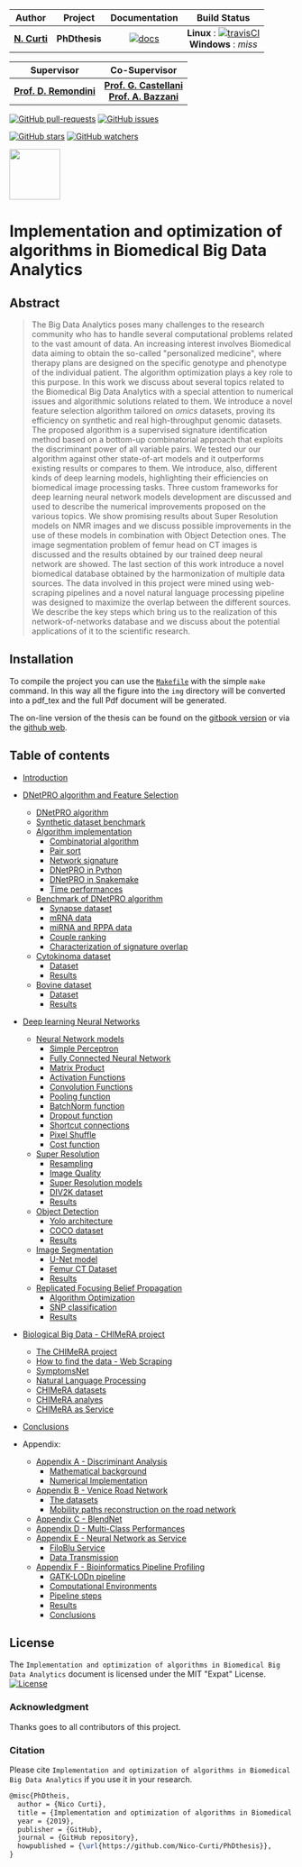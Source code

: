 | **Author**   | **Project** | **Documentation**                                                                   | **Build Status**              |
|:------------:|:-----------:|:-----------------------------------------------------------------------------------:|:-----------------------------:|
|   [**N. Curti**](https://github.com/Nico-Curti)   |  **PhDthesis**  | [![docs](https://img.shields.io/badge/documentation-latest-blue.svg?style=plastic)](https://nico-curti.github.io/PhDthesis/) | **Linux** : [![travisCI](https://travis-ci.com/Nico-Curti/PhDthesis.svg?token=7QqsqaQiuDHSyGDT3xek&branch=master)](https://travis-ci.com/Nico-Curti/PhDthesis) <br/> **Windows** : *miss* |

| **Supervisor** | **Co-Supervisor** |
|:--------------:|:-----------------:|
| [**Prof. D. Remondini**](https://www.unibo.it/sitoweb/daniel.remondini) | [**Prof. G. Castellani**](https://www.unibo.it/sitoweb/gastone.castellani) <br/> [**Prof. A. Bazzani**](https://www.unibo.it/sitoweb/armando.bazzani) |

[![GitHub pull-requests](https://img.shields.io/github/issues-pr/Nico-Curti/PhDthesis.svg?style=plastic)](https://github.com/Nico-Curti/PhDthesis/pulls)
[![GitHub issues](https://img.shields.io/github/issues/Nico-Curti/PhDthesis.svg?style=plastic)](https://github.com/Nico-Curti/PhDthesis/issues)

[![GitHub stars](https://img.shields.io/github/stars/Nico-Curti/PhDthesis.svg?label=Stars&style=social)](https://github.com/Nico-Curti/PhDthesis/stargazers)
[![GitHub watchers](https://img.shields.io/github/watchers/Nico-Curti/PhDthesis.svg?label=Watch&style=social)](https://github.com/Nico-Curti/PhDthesis/watchers)

<a href="https://github.com/UniboDIFABiophysics">
<div class="image">
<img src="https://cdn.rawgit.com/physycom/templates/697b327d/logo_unibo.png" width="90" height="90">
</div>
</a>

# Implementation and optimization of algorithms in Biomedical Big Data Analytics

## Abstract

> The Big Data Analytics poses many challenges to the research community who has to handle several computational problems related to the vast amount of data.
> An increasing interest involves Biomedical data aiming to obtain the so-called "personalized medicine", where therapy plans are designed on the specific genotype and phenotype of the individual patient.
> The algorithm optimization plays a key role to this purpose.
> In this work we discuss about several topics related to the Biomedical Big Data Analytics with a special attention to numerical issues and algorithmic solutions related to them.
> We introduce a novel feature selection algorithm tailored on *omics* datasets, proving its efficiency on synthetic and real high-throughput genomic datasets.
> The proposed algorithm is a supervised signature identification method based on a bottom-up combinatorial approach that exploits the discriminant power of all variable pairs.
> We tested our our algorithm against other state-of-art models and it outperforms existing results or compares to them.
> We introduce, also, different kinds of deep learning models, highlighting their efficiencies on biomedical image processing tasks.
> Three custom frameworks for deep learning neural network models development are discussed and used to describe the numerical improvements proposed on the various topics.
> We show promising results about Super Resolution models on NMR images and we discuss possible improvements in the use of these models in combination with Object Detection ones.
> The image segmentation problem of femur head on CT images is discussed and the results obtained by our trained deep neural network are showed.
> The last section of this work introduce a novel biomedical database obtained by the harmonization of multiple data sources.
> The data involved in this project were mined using web-scraping pipelines and a novel natural language processing pipeline was designed to maximize the overlap between the different sources.
> We describe the key steps which bring us to the realization of this network-of-networks database and we discuss about the potential applications of it to the scientific research.

## Installation

To compile the project you can use the [`Makefile`](https://github.com/Nico-Curti/PhDthesis/blob/master/Makefile) with the simple `make` command.
In this way all the figure into the `img` directory will be converted into a pdf_tex and the full Pdf document will be generated.

The on-line version of the thesis can be found on the [gitbook version](https://app.gitbook.com/@nico-curti2/s/phd-thesis) or via the [github web](https://nico-curti.github.io/PhDthesis).

## Table of contents

* [Introduction](https://github.com/Nico-Curti/PhDthesis/blob/master/docs/md/Introduction.md)

* [DNetPRO algorithm and Feature Selection](https://github.com/Nico-Curti/PhDthesis/blob/master/docs/md/Chapter1/README.md)
  * [DNetPRO algorithm](https://github.com/Nico-Curti/PhDthesis/blob/master/docs/md/Chapter1/DNetPRO/README.md)
  * [Synthetic dataset benchmark](https://github.com/Nico-Curti/PhDthesis/blob/master/docs/md/Chapter1/DNetPRO/ToyModel.md)
  * [Algorithm implementation](https://github.com/Nico-Curti/PhDthesis/blob/master/docs/md/Chapter1/Implementation/README.md)
    * [Combinatorial algorithm](https://github.com/Nico-Curti/PhDthesis/blob/master/docs/md/Chapter1/Implementation/Couples.md)
    * [Pair sort](https://github.com/Nico-Curti/PhDthesis/blob/master/docs/md/Chapter1/Implementation/Sorting.md)
    * [Network signature](https://github.com/Nico-Curti/PhDthesis/blob/master/docs/md/Chapter1/Implementation/FeatSel.md)
    * [DNetPRO in Python](https://github.com/Nico-Curti/PhDthesis/blob/master/docs/md/Chapter1/Implementation/Python.md)
    * [DNetPRO in Snakemake](https://github.com/Nico-Curti/PhDthesis/blob/master/docs/md/Chapter1/Implementation/Pipeline.md)
    * [Time performances](https://github.com/Nico-Curti/PhDthesis/blob/master/docs/md/Chapter1/Implementation/Timing.md)
  * [Benchmark of DNetPRO algorithm](https://github.com/Nico-Curti/PhDthesis/blob/master/docs/md/Chapter1/Synapse/README.md)
    * [Synapse dataset](https://github.com/Nico-Curti/PhDthesis/blob/master/docs/md/Chapter1/Synapse/Dataset.md)
    * [mRNA data](https://github.com/Nico-Curti/PhDthesis/blob/master/docs/md/Chapter1/Synapse/mRNA.md)
    * [miRNA and RPPA data](https://github.com/Nico-Curti/PhDthesis/blob/master/docs/md/Chapter1/Synapse/miRNA_RPPA.md)
    * [Couple ranking](https://github.com/Nico-Curti/PhDthesis/blob/master/docs/md/Chapter1/Synapse/Ranking.md)
    * [Characterization of signature overlap](https://github.com/Nico-Curti/PhDthesis/blob/master/docs/md/Chapter1/Synapse/Overlap.md)
  * [Cytokinoma dataset](https://github.com/Nico-Curti/PhDthesis/blob/master/docs/md/Chapter1/Cytokinoma/README.md)
    * [Dataset](https://github.com/Nico-Curti/PhDthesis/blob/master/docs/md/Chapter1/Cytokinoma/Dataset.md)
    * [Results](https://github.com/Nico-Curti/PhDthesis/blob/master/docs/md/Chapter1/Cytokinoma/Results.md)
  * [Bovine dataset](https://github.com/Nico-Curti/PhDthesis/blob/master/docs/md/Chapter1/Bovine/README.md)
    * [Dataset](https://github.com/Nico-Curti/PhDthesis/blob/master/docs/md/Chapter1/Bovine/Dataset.md)
    * [Results](https://github.com/Nico-Curti/PhDthesis/blob/master/docs/md/Chapter1/Bovine/Results.md)

* [Deep learning Neural Networks](https://github.com/Nico-Curti/PhDthesis/blob/master/docs/md/Chapter2/README.md)
  * [Neural Network models](https://github.com/Nico-Curti/PhDthesis/blob/master/docs/md/Chapter2/NeuralNetwork/README.md)
    * [Simple Perceptron](https://github.com/Nico-Curti/PhDthesis/blob/master/docs/md/Chapter2/NeuralNetwork/Perceptron.md)
    * [Fully Connected Neural Network](https://github.com/Nico-Curti/PhDthesis/blob/master/docs/md/Chapter2/NeuralNetwork/FullyConnected.md)
    * [Matrix Product](https://github.com/Nico-Curti/PhDthesis/blob/master/docs/md/Chapter2/NeuralNetwork/gemm.md)
    * [Activation Functions](https://github.com/Nico-Curti/PhDthesis/blob/master/docs/md/Chapter2/NeuralNetwork/Activations.md)
    * [Convolution Functions](https://github.com/Nico-Curti/PhDthesis/blob/master/docs/md/Chapter2/NeuralNetwork/Convolutional.md)
    * [Pooling function](https://github.com/Nico-Curti/PhDthesis/blob/master/docs/md/Chapter2/NeuralNetwork/Pooling.md)
    * [BatchNorm function](https://github.com/Nico-Curti/PhDthesis/blob/master/docs/md/Chapter2/NeuralNetwork/BatchNorm.md)
    * [Dropout function](https://github.com/Nico-Curti/PhDthesis/blob/master/docs/md/Chapter2/NeuralNetwork/Dropout.md)
    * [Shortcut connections](https://github.com/Nico-Curti/PhDthesis/blob/master/docs/md/Chapter2/NeuralNetwork/Shortcut.md)
    * [Pixel Shuffle](https://github.com/Nico-Curti/PhDthesis/blob/master/docs/md/Chapter2/NeuralNetwork/PixelShuffle.md)
    * [Cost function](https://github.com/Nico-Curti/PhDthesis/blob/master/docs/md/Chapter2/NeuralNetwork/Cost.md)
  * [Super Resolution](https://github.com/Nico-Curti/PhDthesis/blob/master/docs/md/Chapter2/SuperResolution/README.md)
    * [Resampling](https://github.com/Nico-Curti/PhDthesis/blob/master/docs/md/Chapter2/SuperResolution/Resampling.md)
    * [Image Quality](https://github.com/Nico-Curti/PhDthesis/blob/master/docs/md/Chapter2/SuperResolution/QualityImage.md)
    * [Super Resolution models](https://github.com/Nico-Curti/PhDthesis/blob/master/docs/md/Chapter2/SuperResolution/WDSR.md)
    * [DIV2K dataset](https://github.com/Nico-Curti/PhDthesis/blob/master/docs/md/Chapter2/SuperResolution/Dataset.md)
    * [Results](https://github.com/Nico-Curti/PhDthesis/blob/master/docs/md/Chapter2/SuperResolution/Results.md)
  * [Object Detection](https://github.com/Nico-Curti/PhDthesis/blob/master/docs/md/Chapter2/ObjectDetection/README.md)
    * [Yolo architecture](https://github.com/Nico-Curti/PhDthesis/blob/master/docs/md/Chapter2/ObjectDetection/Yolo.md)
    * [COCO dataset](https://github.com/Nico-Curti/PhDthesis/blob/master/docs/md/Chapter2/ObjectDetection/Dataset.md)
    * [Results](https://github.com/Nico-Curti/PhDthesis/blob/master/docs/md/Chapter2/ObjectDetection/Results.md)
  * [Image Segmentation](https://github.com/Nico-Curti/PhDthesis/blob/master/docs/md/Chapter2/Segmentation/README.md)
    * [U-Net model](https://github.com/Nico-Curti/PhDthesis/blob/master/docs/md/Chapter2/Segmentation/UNet.md)
    * [Femur CT Dataset](https://github.com/Nico-Curti/PhDthesis/blob/master/docs/md/Chapter2/Segmentation/Dataset.md)
    * [Results](https://github.com/Nico-Curti/PhDthesis/blob/master/docs/md/Chapter2/Segmentation/Results.md)
  * [Replicated Focusing Belief Propagation](https://github.com/Nico-Curti/PhDthesis/blob/master/docs/md/Chapter2/rFBP/README.md)
    * [Algorithm Optimization](https://github.com/Nico-Curti/PhDthesis/blob/master/docs/md/Chapter2/rFBP/Implementation.md)
    * [SNP classification](https://github.com/Nico-Curti/PhDthesis/blob/master/docs/md/Chapter2/rFBP/Dataset.md)
    * [Results](https://github.com/Nico-Curti/PhDthesis/blob/master/docs/md/Chapter2/rFBP/Results.md)


* [Biological Big Data - CHIMeRA project](https://github.com/Nico-Curti/PhDthesis/blob/master/docs/md/Chapter3/README.md)
  * [The CHIMeRA project](https://github.com/Nico-Curti/PhDthesis/blob/master/docs/md/Chapter3/CHIMeRA/README.md)
  * [How to find the data - Web Scraping](https://github.com/Nico-Curti/PhDthesis/blob/master/docs/md/Chapter3/CHIMeRA/WebScraping.md)
  * [SymptomsNet](https://github.com/Nico-Curti/PhDthesis/blob/master/docs/md/Chapter3/CHIMeRA/SymptomsNet.md)
  * [Natural Language Processing](https://github.com/Nico-Curti/PhDthesis/blob/master/docs/md/Chapter3/CHIMeRA/NLP.md)
  * [CHIMeRA datasets](https://github.com/Nico-Curti/PhDthesis/blob/master/docs/md/Chapter3/CHIMeRA/Datasets.md)
  * [CHIMeRA analyes](https://github.com/Nico-Curti/PhDthesis/blob/master/docs/md/Chapter3/CHIMeRA/Results.md)
  * [CHIMeRA as Service](https://github.com/Nico-Curti/PhDthesis/blob/master/docs/md/Chapter3/CHIMeRA/Service.md)

* [Conclusions](https://github.com/Nico-Curti/PhDthesis/blob/master/docs/md/Conclusions.md)

* Appendix:
  * [Appendix A - Discriminant Analysis](https://github.com/Nico-Curti/PhDthesis/blob/master/docs/md/Appendix/DiscriminantAnalysis/README.md)
    * [Mathematical background](https://github.com/Nico-Curti/PhDthesis/blob/master/docs/md/Appendix/DiscriminantAnalysis/MathematicalBackground.md)
    * [Numerical Implementation](https://github.com/Nico-Curti/PhDthesis/blob/master/docs/md/Appendix/DiscriminantAnalysis/Numerical.md)
  * [Appendix B - Venice Road Network](https://github.com/Nico-Curti/PhDthesis/blob/master/docs/md/Appendix/Venice/README.md)
    * [The datasets](https://github.com/Nico-Curti/PhDthesis/blob/master/docs/md/Appendix/Venice/Dataset.md)
    * [Mobility paths reconstruction on the road network](https://github.com/Nico-Curti/PhDthesis/blob/master/docs/md/Appendix/Venice/MobilityPaths.md)
  * [Appendix C - BlendNet](https://github.com/Nico-Curti/PhDthesis/blob/master/docs/md/Appendix/BlendNet/README.md)
  * [Appendix D - Multi-Class Performances](https://github.com/Nico-Curti/PhDthesis/blob/master/docs/md/Appendix/Scorer/README.md)
  * [Appendix E - Neural Network as Service](https://github.com/Nico-Curti/PhDthesis/blob/master/docs/md/Appendix/FiloBlu/README.md)
    * [FiloBlu Service](https://github.com/Nico-Curti/PhDthesis/blob/master/docs/md/Appendix/FiloBlu/Service.md)
    * [Data Transmission](https://github.com/Nico-Curti/PhDthesis/blob/master/docs/md/Appendix/FiloBlu/CryptoSocket.md)
  * [Appendix F - Bioinformatics Pipeline Profiling](https://github.com/Nico-Curti/PhDthesis/blob/master/docs/md/Appendix/Profiling/README.md)
    * [GATK-LODn pipeline](https://github.com/Nico-Curti/PhDthesis/blob/master/docs/md/Appendix/Profiling/Pipeline.md)
    * [Computational Environments](https://github.com/Nico-Curti/PhDthesis/blob/master/docs/md/Appendix/Profiling/Environment.md)
    * [Pipeline steps](https://github.com/Nico-Curti/PhDthesis/blob/master/docs/md/Appendix/Profiling/Step.md)
    * [Results](https://github.com/Nico-Curti/PhDthesis/blob/master/docs/md/Appendix/Profiling/Results.md)
    * [Conclusions](https://github.com/Nico-Curti/PhDthesis/blob/master/docs/md/Appendix/Profiling/Conclusion.md)


## License

The `Implementation and optimization of algorithms in Biomedical Big Data Analytics` document is licensed under the MIT "Expat" License. [![License](https://img.shields.io/github/license/mashape/apistatus.svg)](https://github.com/Nico-Curti/PhDthesis/blob/master/LICENSE.md)


### Acknowledgment

Thanks goes to all contributors of this project.

### Citation

Please cite `Implementation and optimization of algorithms in Biomedical Big Data Analytics` if you use it in your research.

```tex
@misc{PhDtheis,
  author = {Nico Curti},
  title = {Implementation and optimization of algorithms in Biomedical Big Data Analytics},
  year = {2019},
  publisher = {GitHub},
  journal = {GitHub repository},
  howpublished = {\url{https://github.com/Nico-Curti/PhDthesis}},
}
```


